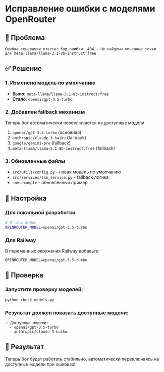 # Исправление ошибки с моделями OpenRouter

## 🚨 Проблема
```
Ошибка генерации ответа: Код ошибки: 404 - Не найдены конечные точки для meta-llama/llama-3.1-8b-instruct:free
```

## ✅ Решение

### 1. Изменена модель по умолчанию
- **Было**: `meta-llama/llama-3.1-8b-instruct:free`
- **Стало**: `openai/gpt-3.5-turbo`

### 2. Добавлен fallback механизм
Теперь бот автоматически переключается на доступные модели:
1. `openai/gpt-3.5-turbo` (основная)
2. `anthropic/claude-3-haiku` (fallback)
3. `google/gemini-pro` (fallback)
4. `meta-llama/llama-3.1-8b-instruct:free` (fallback)

### 3. Обновленные файлы
- `src/utils/config.py` - новая модель по умолчанию
- `src/services/llm_service.py` - fallback логика
- `env.example` - обновленный пример

## 🔧 Настройка

### Для локальной разработки
```bash
# В .env файле
OPENROUTER_MODEL=openai/gpt-3.5-turbo
```

### Для Railway
В переменных окружения Railway добавьте:
```
OPENROUTER_MODEL=openai/gpt-3.5-turbo
```

## 🧪 Проверка

### Запустите проверку моделей:
```bash
python check_models.py
```

### Результат должен показать доступные модели:
```
✅ Доступные модели:
  - openai/gpt-3.5-turbo
  - anthropic/claude-3-haiku
```

## 🎯 Результат
Теперь бот будет работать стабильно, автоматически переключаясь на доступные модели при ошибках!
